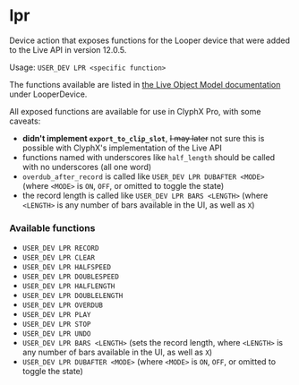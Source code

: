 # lpr

Device action that exposes functions for the Looper device that were added to the Live API in version 12.0.5.

Usage: `USER_DEV LPR <specific function>`

The functions available are listed in [the Live Object Model documentation](https://docs.cycling74.com/max8/vignettes/live_object_model#live_obj_anchor_LooperDevice) under LooperDevice.

All exposed functions are available for use in ClyphX Pro, with some caveats:

* __didn't implement `export_to_clip_slot`__, <del> I may later</del> not sure this is possible with ClyphX's implementation of the Live API
* functions named with underscores like `half_length` should be called with no underscores (all one word)
* `overdub_after_record` is called like `USER_DEV LPR DUBAFTER <MODE>` (where `<MODE>` is `ON`, `OFF`, or omitted to toggle the state)
* the record length is called like `USER_DEV LPR BARS <LENGTH>` (where `<LENGTH>` is any number of bars available in the UI, as well as `X`)

### Available functions

* `USER_DEV LPR RECORD`
* `USER_DEV LPR CLEAR`
* `USER_DEV LPR HALFSPEED`
* `USER_DEV LPR DOUBLESPEED`
* `USER_DEV LPR HALFLENGTH`
* `USER_DEV LPR DOUBLELENGTH`
* `USER_DEV LPR OVERDUB`
* `USER_DEV LPR PLAY`
* `USER_DEV LPR STOP`
* `USER_DEV LPR UNDO`
* `USER_DEV LPR BARS <LENGTH>` (sets the record length, where `<LENGTH>` is any number of bars available in the UI, as well as `X`)
* `USER_DEV LPR DUBAFTER <MODE>` (where `<MODE>` is `ON`, `OFF`, or omitted to toggle the state)